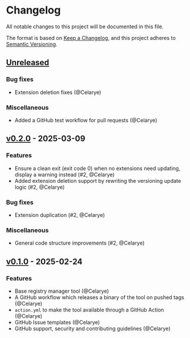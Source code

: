 # Changelog
All notable changes to this project will be documented in this file.

The format is based on [Keep a Changelog](https://keepachangelog.com/en/1.1.0/),
and this project adheres to [Semantic Versioning](https://semver.org/spec/v2.0.0.html).

## [Unreleased]

### Bug fixes

- Extension deletion fixes (@Celarye)

### Miscellaneous

- Added a GitHub test workflow for pull requests (@Celarye)

## [v0.2.0] - 2025-03-09

### Features

- Ensure a clean exit (exit code 0) when no extensions need updating, display a warning instead (#2, @Celarye)
- Added extension deletion support by rewriting the versioning update logic (#2, @Celarye)

### Bug fixes

- Extension duplication (#2, @Celarye)

### Miscellaneous

- General code structure improvements (#2, @Celarye)

## [v0.1.0] - 2025-02-24

### Features

- Base registry manager tool (@Celarye)
- A GitHub workflow which releases a binary of the tool on pushed tags (@Celarye)
- `action.yml` to make the tool available through a GitHub Action (@Celarye)
- GitHub Issue templates (@Celarye)
- GitHub support, security and contributing guidelines (@Celarye)

[Unreleased]: https://github.com/paperback-community/registry-manager/compare/v0.2.0...HEAD
[v0.2.0]: https://github.com/paperback-community/registry-manager/compare/v0.1.0...v0.2.0
[v0.1.0]: https://github.com/paperback-community/registry-manager/releases/tag/v0.1.0


